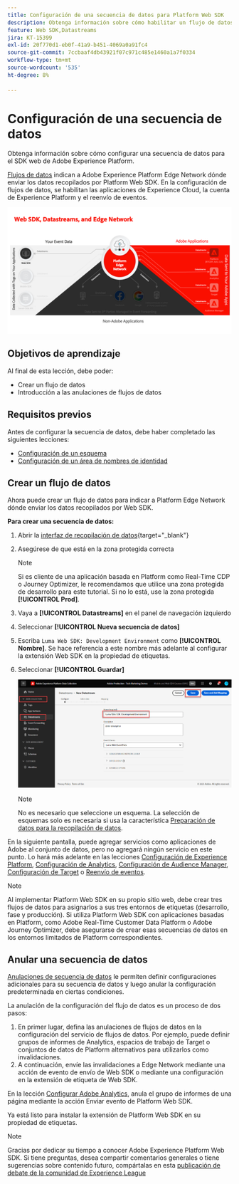 ```yaml
---
title: Configuración de una secuencia de datos para Platform Web SDK
description: Obtenga información sobre cómo habilitar un flujo de datos y configurar las soluciones de Experience Cloud. Esta lección forma parte del tutorial Implementación de Adobe Experience Cloud con SDK web.
feature: Web SDK,Datastreams
jira: KT-15399
exl-id: 20f770d1-eb0f-41a9-b451-4069a0a91fc4
source-git-commit: 7ccbaaf4db43921f07c971c485e1460a1a7f0334
workflow-type: tm+mt
source-wordcount: '535'
ht-degree: 8%

---
```


# Configuración de una secuencia de datos

Obtenga información sobre cómo configurar una secuencia de datos para el SDK web de Adobe Experience Platform.

[Flujos de datos](https://experienceleague.adobe.com/es/docs/experience-platform/datastreams/overview) indican a Adobe Experience Platform Edge Network dónde enviar los datos recopilados por Platform Web SDK. En la configuración de flujos de datos, se habilitan las aplicaciones de Experience Cloud, la cuenta de Experience Platform y el reenvío de eventos.

![Web SDK, flujos de datos y diagrama de Edge Network](assets/dc-websdk-datastreams.png)

## Objetivos de aprendizaje

Al final de esta lección, debe poder:

* Crear un flujo de datos
* Introducción a las anulaciones de flujos de datos

## Requisitos previos

Antes de configurar la secuencia de datos, debe haber completado las siguientes lecciones:

* [Configuración de un esquema](configure-schemas.md)
* [Configuración de un área de nombres de identidad](configure-identities.md)

## Crear un flujo de datos

Ahora puede crear un flujo de datos para indicar a Platform Edge Network dónde enviar los datos recopilados por Web SDK.

**Para crear una secuencia de datos:**

1. Abrir la [interfaz de recopilación de datos](https://experience.adobe.com/data-collection/){target="_blank"}
1. Asegúrese de que está en la zona protegida correcta

   >[!NOTE]
   >
   >Si es cliente de una aplicación basada en Platform como Real-Time CDP o Journey Optimizer, le recomendamos que utilice una zona protegida de desarrollo para este tutorial. Si no lo está, use la zona protegida **[!UICONTROL Prod]**.

1. Vaya a **[!UICONTROL Datastreams]** en el panel de navegación izquierdo
1. Seleccionar **[!UICONTROL Nueva secuencia de datos]**
1. Escriba `Luma Web SDK: Development Environment` como **[!UICONTROL Nombre]**. Se hace referencia a este nombre más adelante al configurar la extensión Web SDK en la propiedad de etiquetas.
1. Seleccionar **[!UICONTROL Guardar]**

   ![Crear la secuencia de datos](assets/datastream-create-new-datastream.png)

   >[!NOTE]
   >
   >No es necesario que seleccione un esquema. La selección de esquemas solo es necesaria si usa la característica [Preparación de datos para la recopilación de datos](/help/data-collection/edge/data-prep.md).

En la siguiente pantalla, puede agregar servicios como aplicaciones de Adobe al conjunto de datos, pero no agregará ningún servicio en este punto. Lo hará más adelante en las lecciones [Configuración de Experience Platform](setup-experience-platform.md), [Configuración de Analytics](setup-analytics.md), [Configuración de Audience Manager](setup-audience-manager.md), [Configuración de Target](setup-target.md) o [Reenvío de eventos](setup-event-forwarding.md).

>[!NOTE]
>
>Al implementar Platform Web SDK en su propio sitio web, debe crear tres flujos de datos para asignarlos a sus tres entornos de etiquetas (desarrollo, fase y producción). Si utiliza Platform Web SDK con aplicaciones basadas en Platform, como Adobe Real-Time Customer Data Platform o Adobe Journey Optimizer, debe asegurarse de crear esas secuencias de datos en los entornos limitados de Platform correspondientes.

## Anular una secuencia de datos

[Anulaciones de secuencia de datos](https://experienceleague.adobe.com/es/docs/experience-platform/datastreams/overrides) le permiten definir configuraciones adicionales para su secuencia de datos y luego anular la configuración predeterminada en ciertas condiciones.

La anulación de la configuración del flujo de datos es un proceso de dos pasos:

1. En primer lugar, defina las anulaciones de flujos de datos en la configuración del servicio de flujos de datos. Por ejemplo, puede definir grupos de informes de Analytics, espacios de trabajo de Target o conjuntos de datos de Platform alternativos para utilizarlos como invalidaciones.
1. A continuación, envíe las invalidaciones a Edge Network mediante una acción de evento de envío de Web SDK o mediante una configuración en la extensión de etiqueta de Web SDK.

En la lección [Configurar Adobe Analytics](setup-analytics.md), anula el grupo de informes de una página mediante la acción Enviar evento de Platform Web SDK.

Ya está listo para instalar la extensión de Platform Web SDK en su propiedad de etiquetas.

>[!NOTE]
>
>Gracias por dedicar su tiempo a conocer Adobe Experience Platform Web SDK. Si tiene preguntas, desea compartir comentarios generales o tiene sugerencias sobre contenido futuro, compártalas en esta [publicación de debate de la comunidad de Experience League](https://experienceleaguecommunities.adobe.com/t5/adobe-experience-platform-data/tutorial-discussion-implement-adobe-experience-cloud-with-web/td-p/444996?profile.language=es)
